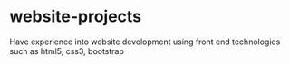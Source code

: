 # website-projects
Have experience into website development using front end technologies such as html5, css3, bootstrap
